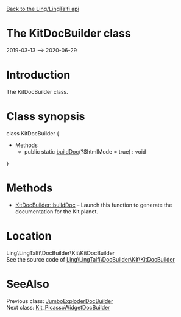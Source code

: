 [Back to the Ling/LingTalfi api](https://github.com/lingtalfi/LingTalfi/blob/master/doc/api/Ling/LingTalfi.md)



The KitDocBuilder class
================
2019-03-13 --> 2020-06-29






Introduction
============

The KitDocBuilder class.



Class synopsis
==============


class <span class="pl-k">KitDocBuilder</span>  {

- Methods
    - public static [buildDoc](https://github.com/lingtalfi/LingTalfi/blob/master/doc/api/Ling/LingTalfi/DocBuilder/Kit/KitDocBuilder/buildDoc.md)(?$htmlMode = true) : void

}






Methods
==============

- [KitDocBuilder::buildDoc](https://github.com/lingtalfi/LingTalfi/blob/master/doc/api/Ling/LingTalfi/DocBuilder/Kit/KitDocBuilder/buildDoc.md) &ndash; Launch this function to generate the documentation for the Kit planet.





Location
=============
Ling\LingTalfi\DocBuilder\Kit\KitDocBuilder<br>
See the source code of [Ling\LingTalfi\DocBuilder\Kit\KitDocBuilder](https://github.com/lingtalfi/LingTalfi/blob/master/DocBuilder/Kit/KitDocBuilder.php)



SeeAlso
==============
Previous class: [JumboExploderDocBuilder](https://github.com/lingtalfi/LingTalfi/blob/master/doc/api/Ling/LingTalfi/DocBuilder/JumboExploder/JumboExploderDocBuilder.md)<br>Next class: [Kit_PicassoWidgetDocBuilder](https://github.com/lingtalfi/LingTalfi/blob/master/doc/api/Ling/LingTalfi/DocBuilder/Kit_PicassoWidget/Kit_PicassoWidgetDocBuilder.md)<br>
